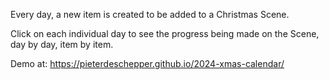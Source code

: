 Every day, a new item is created to be added to a Christmas Scene.

Click on each individual day to see the progress being made on the Scene, day by day, item by item.

Demo at: https://pieterdeschepper.github.io/2024-xmas-calendar/
